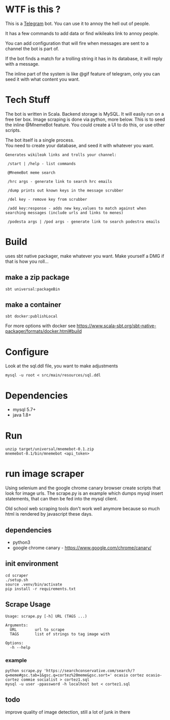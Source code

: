 # WTF is this ?

This is a [Telegram](https://telegram.org/) bot.  You can use it to annoy the hell out of people.

It has a few commands to add data or find wikileaks link to annoy people.

You can add configuration that will fire when messages are sent to a channel the bot is part of.

If the bot finds a match for a trolling string it has in its database, it will reply with a message.

The inline part of the system is like @gif feature of telegram, only you can seed it with what content you want.  

# Tech Stuff

The bot is written in Scala.  Backend storage is MySQL.
It will easily run on a free tier box.
Image scraping is done via python, more below. This is to seed the inline @MnemeBot feature.
You could create a UI to do this, or use other scripts.

The bot itself is a single process.  
You need to create your database, and seed it with whatever you want.

```
Generates wikileak links and trolls your channel:

 /start | /help - list commands

 @MnemeBot meme search

 /hrc args - generate link to search hrc emails

 /dump prints out known keys in the message scrubber

 /del key - remove key from scrubber

 /add key:response - adds new key,values to match against when searching messages (include urls and links to menes)

 /podesta args | /pod args - generate link to search podestra emails

```
# Build

uses sbt native packager, make whatever you want. Make yourself a DMG if that is how you roll...

## make a zip package

`sbt universal:packageBin`

## make a container

`sbt docker:publishLocal`

For more options with docker see https://www.scala-sbt.org/sbt-native-packager/formats/docker.html#build

# Configure

Look at the sql.ddl file, you want to make adjustments

`mysql -u root < src/main/resources/sql.ddl`

# Dependencies

- mysql 5.7+
- java 1.8+

# Run

```
unzip target/universal/mnemebot-0.1.zip
mnemebot-0.1/bin/mnemebot <api_token>
```

# run image scraper

Using selenium and the google chrome canary browser create scripts
that look for image urls.  The scrape.py is an example which dumps mysql insert statements, 
that can then be fed into the mysql client.

Old school web scraping tools don't work well anymore because so much html is rendered by javascript these days.

## dependencies

- python3
- google chrome canary - https://www.google.com/chrome/canary/

## init environment

```
cd scraper
./setup.sh
source .venv/bin/activate
pip install -r requirements.txt
```

## Scrape Usage
```
Usage: scrape.py [-h] URL (TAGS ...)

Arguments:
  URL        url to scrape
  TAGS       list of strings to tag image with

Options:
  -h --help
```

### example
```
python scrape.py 'https://searchconservative.com/search/?q=meme#gsc.tab=1&gsc.q=cortez%20meme&gsc.sort=' ocasio cortez ocasio-cortez commie socialist > cortez1.sql
mysql -u user -ppassword -h localhost bot < cortez1.sql
``` 


## todo

improve quality of image detection, still a lot of junk in there
